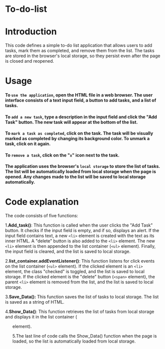 # To-do-list
# Introduction
This code defines a simple to-do list application that allows users to add tasks, mark them as completed, and remove them from the list. The tasks are stored in the browser's local storage, so they persist even after the page is closed and reopened.

# Usage
#### To `use the application`, open the HTML file in a web browser. The user interface consists of a text input field, a button to add tasks, and a list of tasks.

#### To `add a new task`, type a description in the input field and click the "Add Task" button. The new task will appear at the bottom of the list.

#### To `mark a task as completed`, click on the task. The task will be visually marked as completed by changing its background color. To unmark a task, click on it again.

#### To `remove a task`, click on the "`x`" icon next to the task.

#### The application uses the browser's `local storage` to store the list of tasks. The list will be automatically loaded from local storage when the page is opened. Any changes made to the list will be saved to local storage automatically.

# Code explanation
The code consists of five functions:

1.**Add_task()**: This function is called when the user clicks the "Add Task" button. It checks if the input field is empty, and if so, displays an alert. If the input field contains text, a new `<li>` element is created with the text as its inner HTML. A "delete" button is also added to the `<li>` element. The new `<li>` element is then appended to the list container (`<ul>` element). Finally, the input field is cleared, and the list is saved to local storage.

2.**list_container.addEventListener()**: This function listens for click events on the list container (`<ul>` element). If the clicked element is an `<li>` element, the class "checked" is toggled, and the list is saved to local storage. If the clicked element is the "delete" button (`<span>` element), the parent `<li>` element is removed from the list, and the list is saved to local storage.

3.**Save_Data():** This function saves the list of tasks to local storage. The list is saved as a string of HTML.

4.**Show_Data()**: This function retrieves the list of tasks from local storage and displays it in the list container (<ul> element).

5.The last line of code calls the Show_Data() function when the page is loaded, so the list is automatically loaded from local storage.
